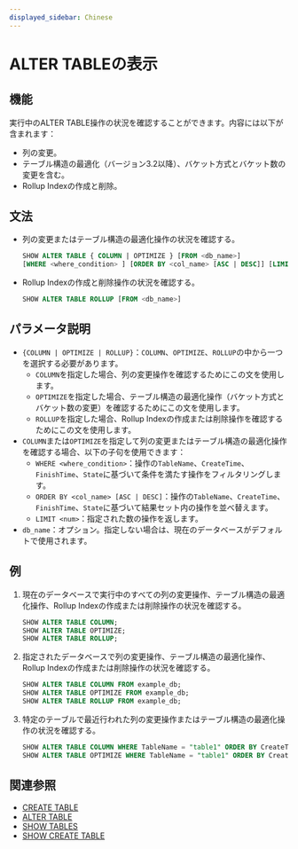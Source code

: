 ```yaml
---
displayed_sidebar: Chinese
---
```


# ALTER TABLEの表示

## 機能

実行中のALTER TABLE操作の状況を確認することができます。内容には以下が含まれます：

- 列の変更。
- テーブル構造の最適化（バージョン3.2以降）、バケット方式とバケット数の変更を含む。
- Rollup Indexの作成と削除。

## 文法

- 列の変更またはテーブル構造の最適化操作の状況を確認する。

    ```sql
    SHOW ALTER TABLE { COLUMN | OPTIMIZE } [FROM <db_name>]
    [WHERE <where_condition> ] [ORDER BY <col_name> [ASC | DESC]] [LIMIT <num>]
    ```

- Rollup Indexの作成と削除操作の状況を確認する。

    ```sql
    SHOW ALTER TABLE ROLLUP [FROM <db_name>]
    ```

## パラメータ説明

- `{COLUMN | OPTIMIZE | ROLLUP}`：`COLUMN`、`OPTIMIZE`、`ROLLUP`の中から一つを選択する必要があります。
  - `COLUMN`を指定した場合、列の変更操作を確認するためにこの文を使用します。
  - `OPTIMIZE`を指定した場合、テーブル構造の最適化操作（バケット方式とバケット数の変更）を確認するためにこの文を使用します。
  - `ROLLUP`を指定した場合、Rollup Indexの作成または削除操作を確認するためにこの文を使用します。
- `COLUMN`または`OPTIMIZE`を指定して列の変更またはテーブル構造の最適化操作を確認する場合、以下の子句を使用できます：
  - `WHERE <where_condition>`：操作の`TableName`、`CreateTime`、`FinishTime`、`State`に基づいて条件を満たす操作をフィルタリングします。
  - `ORDER BY <col_name> [ASC | DESC]`：操作の`TableName`、`CreateTime`、`FinishTime`、`State`に基づいて結果セット内の操作を並べ替えます。
  - `LIMIT <num>`：指定された数の操作を返します。
- `db_name`：オプション。指定しない場合は、現在のデータベースがデフォルトで使用されます。

## 例

1. 現在のデータベースで実行中のすべての列の変更操作、テーブル構造の最適化操作、Rollup Indexの作成または削除操作の状況を確認する。

    ```sql
    SHOW ALTER TABLE COLUMN;
    SHOW ALTER TABLE OPTIMIZE;
    SHOW ALTER TABLE ROLLUP;
    ```

2. 指定されたデータベースで列の変更操作、テーブル構造の最適化操作、Rollup Indexの作成または削除操作の状況を確認する。

    ```sql
    SHOW ALTER TABLE COLUMN FROM example_db;
    SHOW ALTER TABLE OPTIMIZE FROM example_db;
    SHOW ALTER TABLE ROLLUP FROM example_db;
    ````

3. 特定のテーブルで最近行われた列の変更操作またはテーブル構造の最適化操作の状況を確認する。

    ```sql
    SHOW ALTER TABLE COLUMN WHERE TableName = "table1" ORDER BY CreateTime DESC LIMIT 1;
    SHOW ALTER TABLE OPTIMIZE WHERE TableName = "table1" ORDER BY CreateTime DESC LIMIT 1; 
    ```

## 関連参照

- [CREATE TABLE](../data-definition/CREATE_TABLE.md)
- [ALTER TABLE](../data-definition/ALTER_TABLE.md)
- [SHOW TABLES](../data-manipulation/SHOW_TABLES.md)
- [SHOW CREATE TABLE](../data-manipulation/SHOW_CREATE_TABLE.md)
